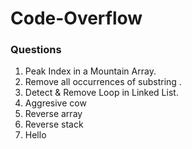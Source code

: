 # Code-Overflow

### Questions
1) Peak Index in a Mountain Array.<br/>
2) Remove all occurrences of substring .<br/>
3) Detect & Remove Loop in Linked List. <br/>
4) Aggresive cow
5) Reverse array
6) Reverse stack
7) Hello 
